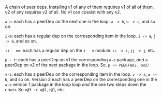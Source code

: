 A chain of peer deps.  Installing v1 of any of them requires v1 of all of
them.  v2 of any requires v2 of all.  No v1 can coexist with any v2.

`a-e`: each has a peerDep on the next one in the loop.  `a -> b`, `b -> c`,
and so on.

`i-m`: each has a regular dep on the corresponding item in the loop.  `i ->
a`, `j -> b`, and so on.

`ii - mm`: each has a regular dep on the `i - m` module.  `ii -> i`, `jj ->
j`, etc.

`p - t`: each has a peerDep on v1 the corresponding `a-e` package, _and_ a
peerDep on v2 of the next package in the loop.  So, `p -> PEER(a@1, b@2)`

`v-z`: each has a peerDep on the corresponding item in the loop.  `v ->
a`, `w -> b`, and so on.  Version 3 each has a peerDep on the corresponding
one in the `a-e` version 1 package in the loop loop _and_ the one two steps
down the chain.  So `v@3 -> a@1,c@1`, etc.
